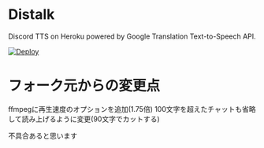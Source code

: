 # Distalk
Discord TTS on Heroku powered by Google Translation Text-to-Speech API.

[![Deploy](https://www.herokucdn.com/deploy/button.svg)](https://heroku.com/deploy)

# フォーク元からの変更点
ffmpegに再生速度のオプションを追加(1.75倍)
100文字を超えたチャットも省略して読み上げるように変更(90文字でカットする)  
  
不具合あると思います
